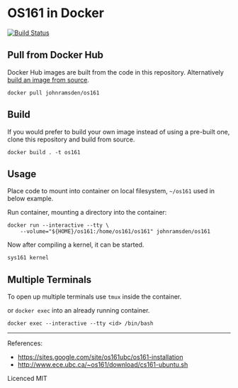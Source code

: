 # OS161 in Docker

[![Build Status](https://travis-ci.com/johnramsden/os161-docker.svg?branch=master)](https://travis-ci.com/johnramsden/os161-docker)

## Pull from Docker Hub

Docker Hub images are built from the code in this repository. Alternatively [build an image from source](#Build).

```shell
docker pull johnramsden/os161
```

## Build

If you would prefer to build your own image instead of using a pre-built one, clone this repository and build from source.

```shell
docker build . -t os161
```

## Usage

Place code to mount into container on local filesystem, `~/os161` used in below example.

Run container, mounting a directory into the container:

```shell
docker run --interactive --tty \
    --volume="${HOME}/os161:/home/os161/os161" johnramsden/os161
```

Now after compiling a kernel, it can be started.

```shell
sys161 kernel
```

## Multiple Terminals

To open up multiple terminals use `tmux` inside the container.

or `docker exec` into an already running container.

```shell
docker exec --interactive --tty <id> /bin/bash
```

---

References:

* https://sites.google.com/site/os161ubc/os161-installation
* http://www.ece.ubc.ca/~os161/download/cs161-ubuntu.sh

Licenced MIT
